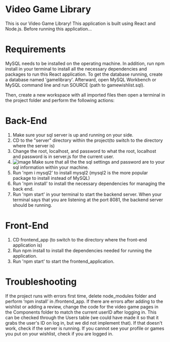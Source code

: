 # Video Game Library

This is our Video Game Library! This application is built using React and Node.js. Before running this application... 

# Requirements
MySQL needs to be installed on the operating machine. In addition, run npm install in your terminal to 
install all the necessary dependencies and packages to run this React application.
To get the database running, create a database named 'gamelibrary'. 
Afterward, open MySQL Workbench or MySQL command line and run SOURCE (path to gamewishlist.sql). 

Then, create a new workspace with all imported files then open a terminal in the project folder and perform the following actions:

# Back-End
1) Make sure your sql server is up and running on your side. 
2) CD to the "server" directory within the project(to switch to the directory where the server is)
3) Change the root, localhost, and password to what the root, localhost and password is in server.js for the current user.
4) ![image](https://github.com/chrischin555/Video-Game-Library/assets/54284709/aa8fe5b1-11e7-482c-b03f-e21875f5d367)
Make sure that all the the sql settings and password are to your sql information within your machine.
5) Run 'npm i mysql2' to install mysql2 (mysql2 is the more popular package to install instead of MySQL)
6) Run 'npm install' to install the necessary dependencies for managing the back end. 
7) Run 'npm start' in your terminal to start the backend server. When your terminal says that you are listening at the port 8081, the backend server should be running.

# Front-End 
1) CD frontend_app (to switch to the directory where the front-end application is)
2) Run npm install to install the dependencies needed for running the application.
3) Run 'npm start' to start the frontend_application.  

# Troubleshooting
If the project runs with errors first time, delete node_modules folder and perform ‘npm install’ in /frontend_app.
If there are errors after adding to the wishlist or adding a review, change the code for the video game pages in the Components folder to match the current userID after logging in. This can be checked through the Users table (we could have made it so that it grabs the user's ID on log in, but we did not implement that).
If that doesn't work, check if the server is running. 
If you cannot see your profile or games you put on your wishlist, check if you are logged in. 
